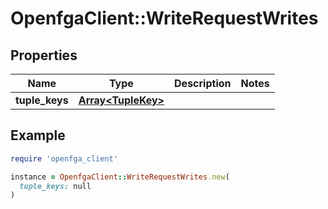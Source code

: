 # OpenfgaClient::WriteRequestWrites

## Properties

| Name | Type | Description | Notes |
| ---- | ---- | ----------- | ----- |
| **tuple_keys** | [**Array&lt;TupleKey&gt;**](TupleKey.md) |  |  |

## Example

```ruby
require 'openfga_client'

instance = OpenfgaClient::WriteRequestWrites.new(
  tuple_keys: null
)
```

